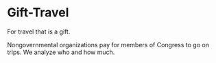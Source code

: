 # Gift-Travel
For travel that is a gift.

Nongovernmental organizations pay for members of Congress to go on trips. We analyze who and how much.
